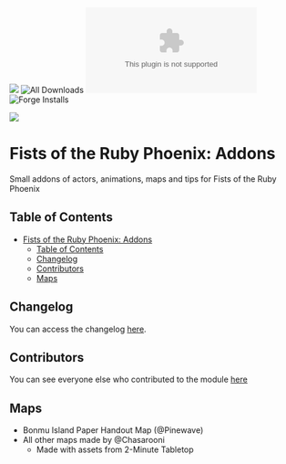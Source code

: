 ![](https://img.shields.io/badge/Foundry-v12-informational)
![All Downloads](https://img.shields.io/github/downloads/ChasarooniZ/ruby-phoenix-addons/total?color=5e0000&label=All%20Downloads)
![Latest Release Download Count](https://img.shields.io/github/downloads/ChasarooniZ/ruby-phoenix-addons/latest/module.zip)
![Forge Installs](https://img.shields.io/badge/dynamic/json?label=Forge%20Installs&query=package.installs&suffix=%25&url=https%3A%2F%2Fforge-vtt.com%2Fapi%2Fbazaar%2Fpackage%2Ffist-of-the-ruby-phoenix-addons&colorB=4aa94a)

[![](https://img.shields.io/badge/ko--fi-donate-%23FF5E5B?style=flat-square&logo=ko-fi&logoColor=white)](https://ko-fi.com/Chasarooni)


# Fists of the Ruby Phoenix: Addons

Small addons of actors, animations, maps and tips for Fists of the Ruby Phoenix

## Table of Contents
- [Fists of the Ruby Phoenix: Addons](#fists-of-the-ruby-phoenix-addons)
  - [Table of Contents](#table-of-contents)
  - [Changelog](#changelog)
  - [Contributors](#contributors)
  - [Maps](#maps)

## Changelog
You can access the changelog [here](/CHANGELOG.md).
## Contributors
You can see everyone else who contributed to the module [here](CONTRIBUTORS.md)


## Maps
- Bonmu Island Paper Handout Map (@Pinewave)
- All other maps made by @Chasarooni
  - Made with assets from 2-Minute Tabletop